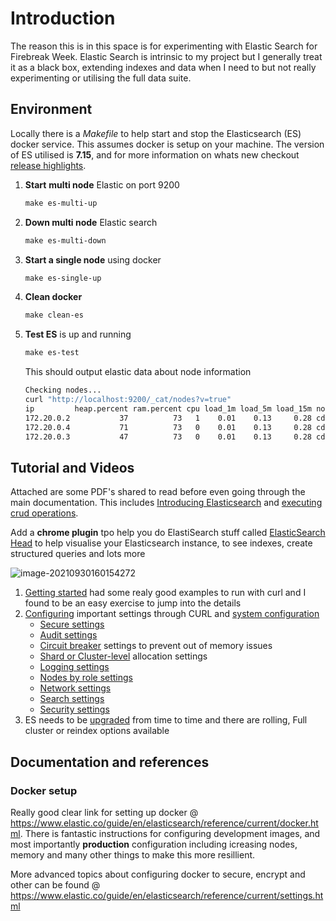 # Introduction

The reason this is in this space is for experimenting with Elastic Search for Firebreak Week. Elastic Search is intrinsic to my project but  I generally treat it as a black box, extending indexes and data when I need to but not really experimenting or utilising the full data suite.

## Environment

Locally there is a *Makefile* to help start and stop the Elasticsearch (ES) docker service. This assumes docker is setup on your machine. The version of ES utilised is **7.15**, and for more information on whats new checkout [release highlights](https://www.elastic.co/guide/en/elasticsearch/reference/current/release-highlights.html).

1. **Start** **multi node** Elastic on port 9200

   ```makefile
   make es-multi-up
   ```

2. **Down multi node** Elastic search

   ```makefile
   make es-multi-down
   ```

3. **Start a single node** using docker

   ```makefile
   make es-single-up
   ```

4. **Clean docker**

   ```makefile
   make clean-es
   ```

5. **Test ES** is up and running

   ```makefile
   make es-test
   ```

   This should output elastic data about node information

   ```bash
   Checking nodes...
   curl "http://localhost:9200/_cat/nodes?v=true"
   ip         heap.percent ram.percent cpu load_1m load_5m load_15m node.role   master name
   172.20.0.2           37          73   1    0.01    0.13     0.28 cdfhilmrstw *      es02
   172.20.0.4           71          73   0    0.01    0.13     0.28 cdfhilmrstw -      es03
   172.20.0.3           47          73   0    0.01    0.13     0.28 cdfhilmrstw -      es01
   ```

   

## Tutorial and Videos

Attached are some PDF's shared to read before even going through the main documentation. This includes [Introducing Elasticsearch](./introducing-elasticsearch-slides.pdf) and [executing crud operations]().	

Add a **chrome plugin** tpo help you do ElastiSearch stuff called [ElasticSearch Head](https://chrome.google.com/webstore/detail/elasticsearch-head/ffmkiejjmecolpfloofpjologoblkegm) to help visualise your Elasticsearch instance, to see indexes, create structured queries and lots more

![image-20210930160154272](/Users/farahvi/Dev/ElasticSearchExercise/images/elastic-search-head.png)

1. [Getting started](https://www.elastic.co/guide/en/elasticsearch/reference/current/getting-started.html) had some realy good examples to run with curl and I found to be an easy exercise to jump into the details
2. [Configuring](https://www.elastic.co/guide/en/elasticsearch/reference/current/important-settings.html) important settings through CURL and [system configuration](https://www.elastic.co/guide/en/elasticsearch/reference/current/system-config.html)
   - [Secure settings](https://www.elastic.co/guide/en/elasticsearch/reference/current/secure-settings.html) 
   - [Audit settings](https://www.elastic.co/guide/en/elasticsearch/reference/current/auditing-settings.html)
   - [Circuit breaker](https://www.elastic.co/guide/en/elasticsearch/reference/current/circuit-breaker.html) settings to prevent out of memory issues
   - [Shard or Cluster-level](https://www.elastic.co/guide/en/elasticsearch/reference/current/modules-cluster.html) allocation settings
   - [Logging settings](https://www.elastic.co/guide/en/elasticsearch/reference/current/logging.html)
   - [Nodes by role settings](https://www.elastic.co/guide/en/elasticsearch/reference/current/modules-node.html)
   - [Network settings](https://www.elastic.co/guide/en/elasticsearch/reference/current/modules-network.html)
   - [Search settings](https://www.elastic.co/guide/en/elasticsearch/reference/current/search-settings.html)
   - [Security settings](https://www.elastic.co/guide/en/elasticsearch/reference/current/security-settings.html)
3. ES needs to be [upgraded](https://www.elastic.co/guide/en/elasticsearch/reference/current/setup-upgrade.html) from time to time and there are rolling, Full cluster or reindex options available

## Documentation and references

### Docker setup

Really good clear link for setting up docker @ https://www.elastic.co/guide/en/elasticsearch/reference/current/docker.html. There is fantastic instructions for configuring development images, and most importantly **production** configuration including icreasing nodes, memory and many other things to make this more resillient.

More advanced topics about configuring docker to secure, encrypt and other can be found @ https://www.elastic.co/guide/en/elasticsearch/reference/current/settings.html







